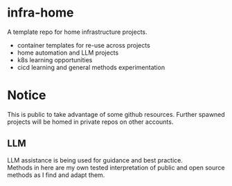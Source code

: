 # infra-home
A template repo for home infrastructure projects.
- container templates for re-use across projects
- home automation and LLM projects
- k8s learning opportunities
- cicd learning and general methods experimentation

# Notice
This is public to take advantage of some github resources. Further spawned projects will be homed in private repos on other accounts. 

## LLM
LLM assistance is being used for guidance and best practice.  
Methods in here are my own tested interpretation of public and open source methods as I find and adapt them.